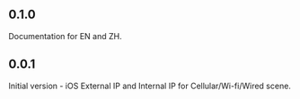 ## 0.1.0
Documentation for EN and ZH.

## 0.0.1

Initial version - iOS External IP and Internal IP for Cellular/Wi-fi/Wired scene.


